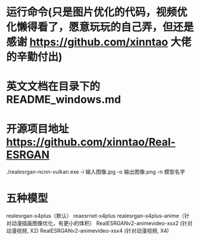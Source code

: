 #  运行命令(只是图片优化的代码，视频优化懒得看了，愿意玩玩的自己弄，但还是感谢 https://github.com/xinntao 大佬的辛勤付出)
#  英文文档在目录下的 README_windows.md
#  开源项目地址 https://github.com/xinntao/Real-ESRGAN
./realesrgan-ncnn-vulkan.exe -i 输入图像.jpg -o 输出图像.png -n 模型名字

#  五种模型
realesrgan-x4plus（默认）
reaesrnet-x4plus
realesrgan-x4plus-anime（针对动漫插画图像优化，有更小的体积）
RealESRGANv2-animevideo-xsx2 (针对动漫视频, X2)
RealESRGANv2-animevideo-xsx4 (针对动漫视频, X4)
